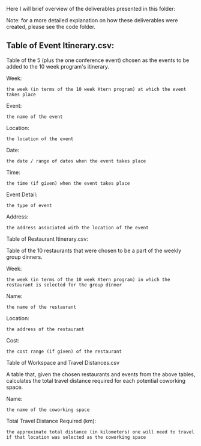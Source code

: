 Here I will brief overview of the deliverables presented in this folder:

Note: for a more detailed explanation on how these deliverables were created, please see the code folder.


## Table of Event Itinerary.csv:

  Table of the 5 (plus the one conference event) chosen as the events to be added to the 10 week program's itinerary.
  
  Week:
  
    the week (in terms of the 10 week Xtern program) at which the event takes place
    
  Event:
  
    the name of the event
    
  Location:
  
    the location of the event
    
  Date:
  
    the date / range of dates when the event takes place
    
  Time:
  
    the time (if given) when the event takes place
    
  Event Detail:
  
    the type of event
    
  Address:
  
    the address associated with the location of the event
    



Table of Restaurant Itinerary.csv:

  Table of the 10 restaurants that were chosen to be a part of the weekly group dinners.
  
  Week:
  
    the week (in terms of the 10 week Xtern program) in which the restaurant is selected for the group dinner
    
  Name:
  
    the name of the restaurant
    
  Location:
  
    the address of the restaurant
    
  Cost:
  
    the cost range (if given) of the restaurant
    
    
    
Table of Workspace and Travel Distances.csv

  A table that, given the chosen restaurants and events from the above tables, calculates the total travel distance required for each potential coworking space.
  
  Name:
  
    the name of the coworking space
    
  Total Travel Distance Required (km):
  
    the approximate total distance (in kilometers) one will need to travel if that location was selected as the coworking space
    
